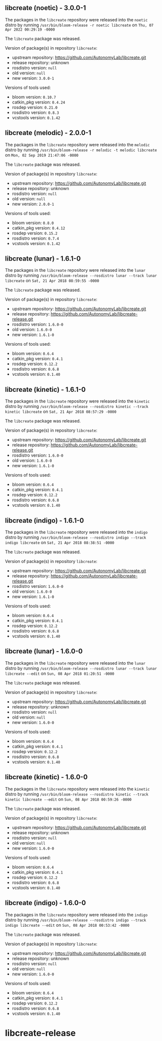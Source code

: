 ## libcreate (noetic) - 3.0.0-1

The packages in the `libcreate` repository were released into the `noetic` distro by running `/usr/bin/bloom-release -r noetic libcreate` on `Thu, 07 Apr 2022 00:29:19 -0000`

The `libcreate` package was released.

Version of package(s) in repository `libcreate`:

- upstream repository: https://github.com/AutonomyLab/libcreate.git
- release repository: unknown
- rosdistro version: `null`
- old version: `null`
- new version: `3.0.0-1`

Versions of tools used:

- bloom version: `0.10.7`
- catkin_pkg version: `0.4.24`
- rosdep version: `0.21.0`
- rosdistro version: `0.8.3`
- vcstools version: `0.1.42`


## libcreate (melodic) - 2.0.0-1

The packages in the `libcreate` repository were released into the `melodic` distro by running `/usr/bin/bloom-release -r melodic -t melodic libcreate` on `Mon, 02 Sep 2019 21:47:06 -0000`

The `libcreate` package was released.

Version of package(s) in repository `libcreate`:

- upstream repository: https://github.com/AutonomyLab/libcreate.git
- release repository: unknown
- rosdistro version: `null`
- old version: `null`
- new version: `2.0.0-1`

Versions of tools used:

- bloom version: `0.8.0`
- catkin_pkg version: `0.4.12`
- rosdep version: `0.15.2`
- rosdistro version: `0.7.4`
- vcstools version: `0.1.42`


## libcreate (lunar) - 1.6.1-0

The packages in the `libcreate` repository were released into the `lunar` distro by running `/usr/bin/bloom-release --rosdistro lunar --track lunar libcreate` on `Sat, 21 Apr 2018 08:59:55 -0000`

The `libcreate` package was released.

Version of package(s) in repository `libcreate`:

- upstream repository: https://github.com/AutonomyLab/libcreate.git
- release repository: https://github.com/AutonomyLab/libcreate-release.git
- rosdistro version: `1.6.0-0`
- old version: `1.6.0-0`
- new version: `1.6.1-0`

Versions of tools used:

- bloom version: `0.6.4`
- catkin_pkg version: `0.4.1`
- rosdep version: `0.12.2`
- rosdistro version: `0.6.8`
- vcstools version: `0.1.40`


## libcreate (kinetic) - 1.6.1-0

The packages in the `libcreate` repository were released into the `kinetic` distro by running `/usr/bin/bloom-release --rosdistro kinetic --track kinetic libcreate` on `Sat, 21 Apr 2018 08:57:29 -0000`

The `libcreate` package was released.

Version of package(s) in repository `libcreate`:

- upstream repository: https://github.com/AutonomyLab/libcreate.git
- release repository: https://github.com/AutonomyLab/libcreate-release.git
- rosdistro version: `1.6.0-0`
- old version: `1.6.0-0`
- new version: `1.6.1-0`

Versions of tools used:

- bloom version: `0.6.4`
- catkin_pkg version: `0.4.1`
- rosdep version: `0.12.2`
- rosdistro version: `0.6.8`
- vcstools version: `0.1.40`


## libcreate (indigo) - 1.6.1-0

The packages in the `libcreate` repository were released into the `indigo` distro by running `/usr/bin/bloom-release --rosdistro indigo --track indigo libcreate` on `Sat, 21 Apr 2018 08:38:51 -0000`

The `libcreate` package was released.

Version of package(s) in repository `libcreate`:

- upstream repository: https://github.com/AutonomyLab/libcreate.git
- release repository: https://github.com/AutonomyLab/libcreate-release.git
- rosdistro version: `1.6.0-0`
- old version: `1.6.0-0`
- new version: `1.6.1-0`

Versions of tools used:

- bloom version: `0.6.4`
- catkin_pkg version: `0.4.1`
- rosdep version: `0.12.2`
- rosdistro version: `0.6.8`
- vcstools version: `0.1.40`


## libcreate (lunar) - 1.6.0-0

The packages in the `libcreate` repository were released into the `lunar` distro by running `/usr/bin/bloom-release --rosdistro lunar --track lunar libcreate --edit` on `Sun, 08 Apr 2018 01:20:51 -0000`

The `libcreate` package was released.

Version of package(s) in repository `libcreate`:

- upstream repository: https://github.com/AutonomyLab/libcreate.git
- release repository: unknown
- rosdistro version: `null`
- old version: `null`
- new version: `1.6.0-0`

Versions of tools used:

- bloom version: `0.6.4`
- catkin_pkg version: `0.4.1`
- rosdep version: `0.12.2`
- rosdistro version: `0.6.8`
- vcstools version: `0.1.40`


## libcreate (kinetic) - 1.6.0-0

The packages in the `libcreate` repository were released into the `kinetic` distro by running `/usr/bin/bloom-release --rosdistro kinetic --track kinetic libcreate --edit` on `Sun, 08 Apr 2018 00:59:26 -0000`

The `libcreate` package was released.

Version of package(s) in repository `libcreate`:

- upstream repository: https://github.com/AutonomyLab/libcreate.git
- release repository: unknown
- rosdistro version: `null`
- old version: `null`
- new version: `1.6.0-0`

Versions of tools used:

- bloom version: `0.6.4`
- catkin_pkg version: `0.4.1`
- rosdep version: `0.12.2`
- rosdistro version: `0.6.8`
- vcstools version: `0.1.40`


## libcreate (indigo) - 1.6.0-0

The packages in the `libcreate` repository were released into the `indigo` distro by running `/usr/bin/bloom-release --rosdistro indigo --track indigo libcreate --edit` on `Sun, 08 Apr 2018 00:53:42 -0000`

The `libcreate` package was released.

Version of package(s) in repository `libcreate`:

- upstream repository: https://github.com/AutonomyLab/libcreate.git
- release repository: unknown
- rosdistro version: `null`
- old version: `null`
- new version: `1.6.0-0`

Versions of tools used:

- bloom version: `0.6.4`
- catkin_pkg version: `0.4.1`
- rosdep version: `0.12.2`
- rosdistro version: `0.6.8`
- vcstools version: `0.1.40`


# libcreate-release